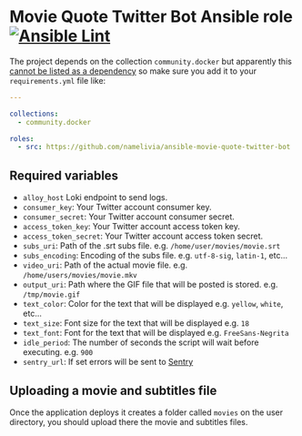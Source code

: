 # Movie Quote Twitter Bot Ansible role [![Ansible Lint](https://github.com/namelivia/ansible-movie-quote-twitter-bot/actions/workflows/ansible-lint.yml/badge.svg)](https://github.com/namelivia/ansible-movie-quote-twitter-bot/actions/workflows/ansible-lint.yml)

The project depends on the collection `community.docker` but apparently this [cannot be listed as a dependency](https://github.com/ansible/ansible/issues/62847) so make sure you add it to your `requirements.yml` file like:

```yml
---

collections:
  - community.docker

roles:
  - src: https://github.com/namelivia/ansible-movie-quote-twitter-bot
```

## Required variables

 - `alloy_host` Loki endpoint to send logs.
 - `consumer_key`: Your Twitter account consumer key.
 - `consumer_secret`: Your Twitter account consumer secret.
 - `access_token_key`: Your Twitter account access token key.
 - `access_token_secret`: Your Twitter account access token secret.
 - `subs_uri`: Path of the .srt subs file. e.g. `/home/user/movies/movie.srt`
 - `subs_encoding`: Encoding of the subs file. e.g. `utf-8-sig`, `latin-1`, etc... 
 - `video_uri`: Path of the actual movie file. e.g. `/home/users/movies/movie.mkv`
 - `output_uri`: Path where the GIF file that will be posted is stored. e.g. `/tmp/movie.gif`
 - `text_color`: Color for the text that will be displayed e.g. `yellow`, `white`, etc...
 - `text_size`: Font size for the text that will be displayed e.g. `18`
 - `text_font`: Font for the text that will be displayed e.g. `FreeSans-Negrita`
 - `idle_period`: The number of seconds the script will wait before executing. e.g. `900`
 - `sentry_url`: If set errors will be sent to [Sentry](https://sentry.io)

 ## Uploading a movie and subtitles file
 
 Once the application deploys it creates a folder called `movies` on the user directory, you should upload there the movie and subtitles files.
